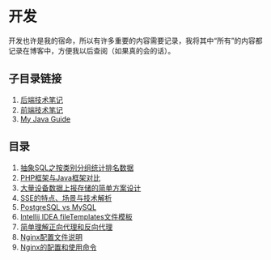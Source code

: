 # 开发

开发也许是我的宿命，所以有许多重要的内容需要记录，我将其中“所有”的内容都记录在博客中，方便我以后查阅（如果真的会的话）。

## 子目录链接

1. [后端技术笔记](后端/index.md)
2. [前端技术笔记](前端/index.md)
3. [My Java Guide](My%20Java%20Guide/index.md)

## 目录

[//]: # (1. [开发信息备忘录]&#40;./开发信息备忘录.md&#41;)
1. [抽象SQL之按类别分组统计排名数据](./抽象SQL之按类别分组统计排名数据.md)
2. [PHP框架与Java框架对比](./PHP框架与Java框架对比.md)
3. [大量设备数据上报存储的简单方案设计](./大量设备数据上报存储的简单方案设计.md)
4. [SSE的特点、场景与技术解析](./SSE的特点、场景与技术解析.md)
5. [PostgreSQL vs MySQL](./PostgreSQL%20vs%20MySQL.md)
6. [Intellij IDEA fileTemplates文件模板](./Intellij%20IDEA%20fileTemplates文件模板.md)
7. [简单理解正向代理和反向代理](./简单理解正向代理和反向代理.md)
8. [Nginx配置文件说明](Nginx配置文件说明.md)
9. [Nginx的配置和使用命令](Nginx的配置和使用命令.md)